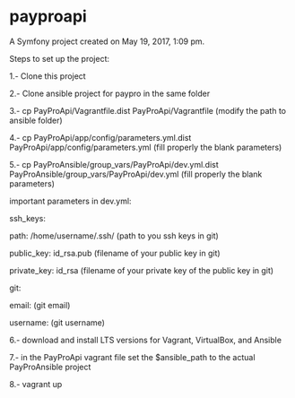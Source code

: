 payproapi
=========

A Symfony project created on May 19, 2017, 1:09 pm.

Steps to set up the project:


1.- Clone this project


2.- Clone ansible project for paypro in the same folder


3.- cp PayProApi/Vagrantfile.dist PayProApi/Vagrantfile (modify the path to ansible folder)


4.- cp PayProApi/app/config/parameters.yml.dist PayProApi/app/config/parameters.yml (fill properly the blank parameters)


5.- cp PayProAnsible/group_vars/PayProApi/dev.yml.dist PayProAnsible/group_vars/PayProApi/dev.yml (fill properly the blank parameters)

important parameters in dev.yml:

ssh_keys:

  path: /home/username/.ssh/ (path to you ssh keys in git)

  public_key: id_rsa.pub (filename of your public key in git)

  private_key: id_rsa (filename of your private key of the public key in git)

git:

  email: (git email)

  username: (git username)


6.- download and install LTS versions for Vagrant, VirtualBox, and Ansible

7.- in the PayProApi vagrant file set the $ansible_path to the actual PayProAnsible project

8.- vagrant up
